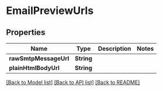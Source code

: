 # EmailPreviewUrls

## Properties
Name | Type | Description | Notes
------------ | ------------- | ------------- | -------------
**rawSmtpMessageUrl** | **String** |  | 
**plainHtmlBodyUrl** | **String** |  | 

[[Back to Model list]](../README#documentation-for-models) [[Back to API list]](../README#documentation-for-api-endpoints) [[Back to README]](../README)


